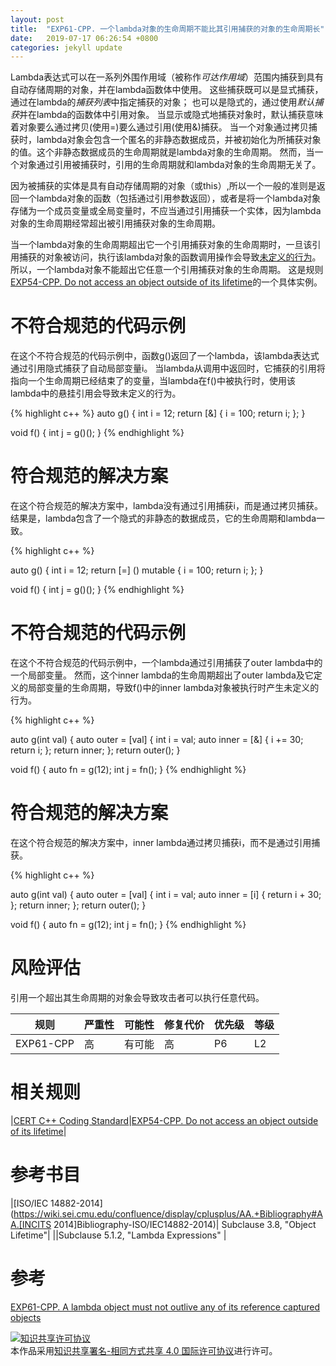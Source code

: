 ```yaml
---
layout: post
title:  "EXP61-CPP. 一个lambda对象的生命周期不能比其引用捕获的对象的生命周期长"
date:   2019-07-17 06:26:54 +0800
categories: jekyll update
---
```


Lambda表达式可以在一系列外围作用域（被称作*可达作用域*）范围内捕获到具有自动存储周期的对象，并在lambda函数体中使用。
这些捕获既可以是显式捕获，通过在lambda的*捕获列表*中指定捕获的对象；
也可以是隐式的，通过使用*默认捕获*并在lambda的函数体中引用对象。
当显示或隐式地捕获对象时，默认捕获意味着对象要么通过拷贝(使用=)要么通过引用(使用&)捕获。
当一个对象通过拷贝捕获时，lambda对象会包含一个匿名的非静态数据成员，并被初始化为所捕获对象的值。这个非静态数据成员的生命周期就是lambda对象的生命周期。
然而，当一个对象通过引用被捕获时，引用的生命周期就和lambda对象的生命周期无关了。

因为被捕获的实体是具有自动存储周期的对象（或this）,所以一个一般的准则是返回一个lambda对象的函数（包括通过引用参数返回），或者是将一个lambda对象存储为一个成员变量或全局变量时，不应当通过引用捕获一个实体，因为lambda对象的生命周期经常超出被引用捕获对象的生命周期。

当一个lambda对象的生命周期超出它一个引用捕获对象的生命周期时，一旦该引用捕获的对象被访问，执行该lambda对象的函数调用操作会导致[未定义的行为](https://wiki.sei.cmu.edu/confluence/display/cplusplus/BB.+Definitions#BB.Definitions-undefinedbehavior)。
所以，一个lambda对象不能超出它任意一个引用捕获对象的生命周期。
这是规则[EXP54-CPP. Do not access an object outside of its lifetime](https://wiki.sei.cmu.edu/confluence/display/cplusplus/EXP54-CPP.+Do+not+access+an+object+outside+of+its+lifetime)的一个具体实例。

# 不符合规范的代码示例

在这个不符合规范的代码示例中，函数g()返回了一个lambda，该lambda表达式通过引用隐式捕获了自动局部变量i。
当lambda从调用中返回时，它捕获的引用将指向一个生命周期已经结束了的变量，当lambda在f()中被执行时，使用该lambda中的悬挂引用会导致未定义的行为。

{% highlight c++ %}
auto g() {
  int i = 12;
  return [&] {
    i = 100;
    return i;
  };
}
 
void f() {
  int j = g()();
}
{% endhighlight %}


# 符合规范的解决方案

在这个符合规范的解决方案中，lambda没有通过引用捕获i，而是通过拷贝捕获。
结果是，lambda包含了一个隐式的非静态的数据成员，它的生命周期和lambda一致。

{% highlight c++ %}

auto g() {
  int i = 12;
  return [=] () mutable {
    i = 100;
    return i;
  };
}
 
void f() {
  int j = g()();
}
{% endhighlight %}

# 不符合规范的代码示例

在这个不符合规范的代码示例中，一个lambda通过引用捕获了outer lambda中的一个局部变量。
然而，这个inner lambda的生命周期超出了outer lambda及它定义的局部变量的生命周期，导致f()中的inner lambda对象被执行时产生未定义的行为。

{% highlight c++ %}

auto g(int val) {
  auto outer = [val] {
    int i = val;
    auto inner = [&] {
      i += 30;
      return i;
    };
    return inner;
  };
  return outer();
}
 
void f() {
  auto fn = g(12);
  int j = fn();
}
{% endhighlight %}

# 符合规范的解决方案

在这个符合规范的解决方案中，inner lambda通过拷贝捕获i，而不是通过引用捕获。

{% highlight c++ %}

auto g(int val) {
  auto outer = [val] {
    int i = val;
    auto inner = [i] {
      return i + 30;
    };
    return inner;
  };
  return outer();
}
 
void f() {
  auto fn = g(12);
  int j = fn();
}
{% endhighlight %}


# 风险评估

引用一个超出其生命周期的对象会导致攻击者可以执行任意代码。

|规则|严重性|可能性|修复代价|优先级|等级|
|--|--|--|--|--|--|
|EXP61-CPP|高|有可能|高|P6|L2|

# 相关规则

|[CERT C++ Coding Standard](https://wiki.sei.cmu.edu/confluence/pages/viewpage.action?pageId=88046682)|[EXP54-CPP. Do not access an object outside of its lifetime](https://wiki.sei.cmu.edu/confluence/display/cplusplus/EXP54-CPP.+Do+not+access+an+object+outside+of+its+lifetime)|

# 参考书目

|[ISO/IEC 14882-2014](https://wiki.sei.cmu.edu/confluence/display/cplusplus/AA.+Bibliography#AA.[INCITS 2014]Bibliography-ISO/IEC14882-2014)| Subclause 3.8, "Object Lifetime"|
||Subclause 5.1.2, "Lambda Expressions"  |

# 参考

[EXP61-CPP. A lambda object must not outlive any of its reference captured objects][1]

[1]: https://wiki.sei.cmu.edu/confluence/display/cplusplus/EXP61-CPP.+A+lambda+object+must+not+outlive+any+of+its+reference+captured+objects

<a rel="license" href="http://creativecommons.org/licenses/by-sa/4.0/"><img alt="知识共享许可协议" style="border-width:0" src="https://i.creativecommons.org/l/by-sa/4.0/88x31.png" /></a><br />本作品采用<a rel="license" href="http://creativecommons.org/licenses/by-sa/4.0/">知识共享署名-相同方式共享 4.0 国际许可协议</a>进行许可。